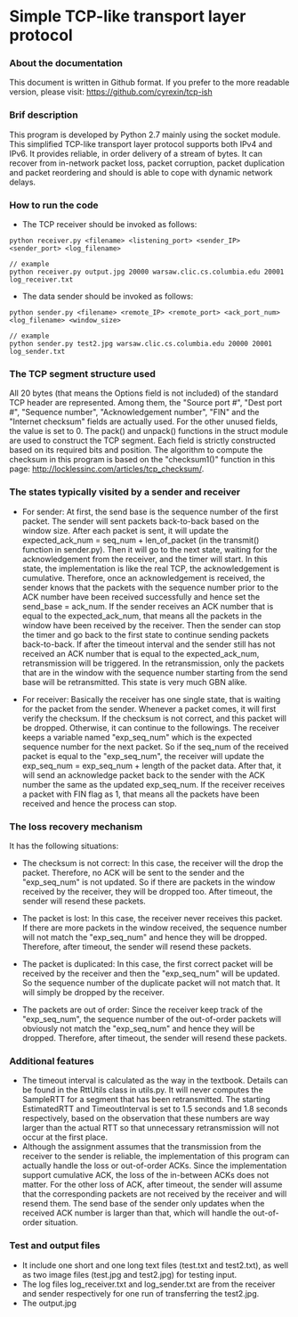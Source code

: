 # Simple TCP-like transport layer protocol

### About the documentation
This document is written in Github format. If you prefer to the more readable version, please visit: https://github.com/cyrexin/tcp-ish

### Brif description
This program is developed by Python 2.7 mainly using the socket module. This simplified TCP-like transport layer protocol supports both IPv4 and IPv6. It provides reliable, in order delivery of a stream of bytes. It can recover from in-network packet loss, packet corruption, packet duplication and packet reordering and should is able to cope with dynamic network delays.


### How to run the code
- The TCP receiver should be invoked as follows:
```
python receiver.py <filename> <listening_port> <sender_IP> <sender_port> <log_filename>

// example
python receiver.py output.jpg 20000 warsaw.clic.cs.columbia.edu 20001 log_receiver.txt
```

- The data sender should be invoked as follows:
```
python sender.py <filename> <remote_IP> <remote_port> <ack_port_num> <log_filename> <window_size>

// example
python sender.py test2.jpg warsaw.clic.cs.columbia.edu 20000 20001 log_sender.txt
```


### The TCP segment structure used
All 20 bytes (that means the Options field is not included) of the standard TCP header are represented. Among them, the "Source port #", "Dest port #", "Sequence number", "Acknowledgement number", "FIN" and the "Internet checksum" fields are actually used. For the other unused fields, the value is set to 0. The pack() and unpack() functions in the struct module are used to construct the TCP segment. Each field is strictly constructed based on its required bits and position. The algorithm to compute the checksum in this program is based on the "checksum1()" function in this page: http://locklessinc.com/articles/tcp_checksum/.

  
### The states typically visited by a sender and receiver
- For sender:
At first, the send base is the sequence number of the first packet. The sender will sent packets back-to-back based on the window size. After each packet is sent, it will update the expected_ack_num = seq_num + len_of_packet (in the transmit() function in sender.py). Then it will go to the next state, waiting for the acknowledgement from the receiver, and the timer will start. In this state, the implementation is like the real TCP, the acknowledgement is cumulative. Therefore, once an acknowledgement is received, the sender knows that the packets with the sequence number prior to the ACK number have been received successfully and hence set the send_base = ack_num. If the sender receives an ACK number that is equal to the expected_ack_num, that means all the packets in the window have been received by the receiver. Then the sender can stop the timer and go back to the first state to continue sending packets back-to-back. If after the timeout interval and the sender still has not received an ACK number that is equal to the expected_ack_num, retransmission will be triggered. In the retransmission, only the packets that are in the window with the sequence number starting from the send base will be retransmitted. This state is very much GBN alike.

- For receiver:
Basically the receiver has one single state, that is waiting for the packet from the sender. Whenever a packet comes, it will first verify the checksum. If the checksum is not correct, and this packet will be dropped. Otherwise, it can continue to the followings. The receiver keeps a variable named "exp_seq_num" which is the expected sequence number for the next packet. So if the seq_num of the received packet is equal to the "exp_seq_num", the receiver will update the exp_seq_num = exp_seq_num + length of the packet data. After that, it will send an acknowledge packet back to the sender with the ACK number the same as the updated exp_seq_num. If the receiver receives a packet with FIN flag as 1, that means all the packets have been received and hence the process can stop.


### The loss recovery mechanism
It has the following situations:
- The checksum is not correct: In this case, the receiver will the drop the packet. Therefore, no ACK will be sent to the sender and the "exp_seq_num" is not updated. So if there are packets in the window received by the receiver, they will be dropped too. After timeout, the sender will resend these packets.
 
- The packet is lost: In this case, the receiver never receives this packet. If there are more packets in the window received, the sequence number will not match the "exp_seq_num" and hence they will be dropped. Therefore, after timeout, the sender will resend these packets.

- The packet is duplicated: In this case, the first correct packet will be received by the receiver and then the "exp_seq_num" will be updated. So the sequence number of the duplicate packet will not match that. It will simply be dropped by the receiver.
 
- The packets are out of order: Since the receiver keep track of the "exp_seq_num", the sequence number of the out-of-order packets will obviously not match the "exp_seq_num" and hence they will be dropped. Therefore, after timeout, the sender will resend these packets.


### Additional features
- The timeout interval is calculated as the way in the textbook. Details can be found in the RttUtils class in utils.py. It will never computes the SampleRTT for a segment that has been retransmitted. The starting EstimatedRTT and TimeoutInterval is set to 1.5 seconds and 1.8 seconds respectively, based on the observation that these numbers are way larger than the actual RTT so that unnecessary retransmission will not occur at the first place.
- Although the assignment assumes that the transmission from the receiver to the sender is reliable, the implementation of this program can actually handle the loss or out-of-order ACKs. Since the implementation support cumulative ACK, the loss of the in-between ACKs does not matter. For the other loss of ACK, after timeout, the sender will assume that the corresponding packets are not received by the receiver and will resend them. The send base of the sender only updates when the received ACK number is larger than that, which will handle the out-of-order situation. 


### Test and output files
- It include one short and one long text files (test.txt and test2.txt), as well as two image files (test.jpg and test2.jpg) for testing input.
- The log files log_receiver.txt and log_sender.txt are from the receiver and sender respectively for one run of transferring the test2.jpg.
- The output.jpg